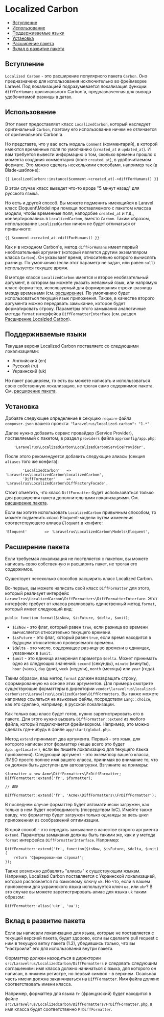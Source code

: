 # Localized Carbon

+ [Вступление](#intro)
+ [Использование](#usage)
+ [Поддерживаемые языки](#languages)
+ [Установка](#installation)
+ [Расширение пакета](#extending)
+ [Вклад в развитие пакета](#contributing)

<a name="intro"></a>
## Вступление

`Localized Carbon` - это расширение популярного пакета `Carbon`. Оно предназначено для использования исключительно во фреймворке Laravel. Под локализацией подразумевается локализация функции `diffForHumans` оригинального Carbon'а, предназначенная для вывода удобочитамой разницы в датах.

<a name="usage"></a>
## Использование

Этот пакет предоставляет класс `LocalizedCarbon`, который наследует оригинальный `Carbon`, поэтому его использование ничем не отличается от оригинального Carbon'а.

Но представте, что у вас есть модель `Comment` (комментарий), в которой имеются временные поля по умолчанию (`created_at` и `updated_at`). И вам требуется вывести информацию о том, сколько времени прошло с момента создания комментария (поле `created_at`), в удобочитаемом формате. Это можно сделать несколькими способами, например так (в Blade-шаблоне):

```
{{ LocalizedCarbon::instance($comment->created_at)->diffForHumans() }}
```

В этом случае класс выведет что-то вроде "5 минут назад" для русского языка.

Но есть и другой способ. Вы можете подменить имеющийся в Laravel класс Eloquent\Model при помощи поставляемого с пакетом классаа модели, чтобы временные поля, наподобие `created_at` и т.д., конвертировались в `LocalizedCarbon`, вместо `Carbon`. Таким образом, использование `LocalizedCarbon` ничем не будет отличаться от привычного:

```
{{ $comment->created_at->diffForHumans() }}
```

Как и в исходном Carbon'е, метод `diffForHumans` имеет первый необязательный аргумент (который является другим экземпляром класса `Carbon`). Он указывает время, относительно которого вычислять разницу. По умолчанию (если этот параметр не задан, или равен `null`) используется текущее время.

В методе классе `LocalizedCarbon` имеется и второе необязательный аргумент, в котором вы можете указать желаемый язык, или напрямую класс-форматтер, используемый для формирования строки-разницы между временами (см. [расширение](#extending)). По умолчанию будет использоваться текущий язык приложения. Также, в качестве второго аргумента можно передавать замыкание, которое будет форматировать строку. Параметры этого замыкания аналогичные метода `format` интерфейса `DiffFormatterInterface` (см. раздел [Расширение Localzied Carbon](#extending)).

<a name="languages"></a>
## Поддерживаемые языки

Текущая версия Localized Carbon поставляетс со следующими локализациями:

+ Английский (en)
+ Русский (ru)
+ Украинский (uk)

Но пакет расширяем, то есть вы можете написать и использоваться свою собственную локализацию, не трогая само содержимое пакета. См. [расширение пакета](#extending).

<a name="installation"><a/>
## Установка

Добавте следующее определение в секуцию `require` файла `composer.json` вашего проекта: `"laravelrus/localized-carbon": "1.*"`.

Далее нужно добавить сервис провайдер (Service Provider), поставляемый с пакетом, в раздел `providers` файла `app/config/app.php`:

```
    'Laravelrus\LocalizedCarbon\LocalizedCarbonServiceProvider',
```

После этого рекомендуется добавить следующие алиасы (секция `aliases` того же конфига):

```
        'LocalizedCarbon'   => 'Laravelrus\LocalizedCarbon\LocalizedCarbon',
        'DiffFormatter'     => 'Laravelrus\LocalizedCarbon\DiffFactoryFacade',
```

Стоит отметить, что класс `DiffFormatter` будет использоваться только для расширения пакета дополнительными локализациями. См. [расширение пакета](#extending).

Если вы хотите использовать `LocalizedCarbon` привычным способом, то можете подменить класс Eloquent-модели путем изменения соответствующего алиаса `Eloquent` в конфиге:

```
'Eloquent'        => 'Laravelrus\LocalizedCarbon\Models\Eloquent',
```

<a name="extending"></a>
## Расширение пакета

Если требуемая локализация не поствляется с пакетом, вы можете написать свою собственную и расширить пакет, не трогая его содержимое.

Существует несеколько способов расширить класс Localized Carbon.

Во-первых, вы можете написать свой класс `DiffFormatter` для этого, который реализует интерфейс `Laravelrus\LocalizedCarbon\DiffFormatters\DiffFormatterInterface`. Этот интерфейс требует от класса реализовать единственный метод `format`, который имеет следующий вид:

```
public function format($isNow, $isFuture, $delta, $unit);
```

+ `$isNow` - это флаг, который равен `true`, если разница во времени вычисляется относительно текущего времени.
+ `$isFuture` - это флаг, который равен `true`, если время находится в будущем относительно проверяемого времени.
+ `$delta` - это число, содержащее разницу во времени в единицах, указанных в `$unit`.
+ `$unit` - это единица измерения параметра `$delta`. Может принимать одно из следующих значений: `second` (секунды), `minute` (минуты), `hour` (часы), `day` (дни), `week` (недели), `month` (месяцы) или `year` (года).

Таким образом, ваш метод `format` должен возвращать строку, сформированную на основе этих аргументов. Для примера смотрите существующие форматтеры в директории `vendor\laravelrus\localized-carbon\src\Laravelrus\LocalizedCarbon\DiffFormatters`. Вы также можете например ссылаться на языковые файлы, посредством `Lang::choice`, как это сделано, например, в русской локализации.

Как только ваш класс будет готов, нужно зарегистрировать его в пакете. Для этого нужно вызвать `DiffFormatter::extend` из любого файла, который подключается фреймворком. Например, это можно сделать где-нибудь в файле `app/start/global.php`.

Метод `extend` принимает два аргумента. Первый - это язык, для которого написан этот форматтер (чаще всего это будет `App::getLocale()`, если вы пишете локализацию для текущего языка приложения). Следующий аргумент - это экземпляр вашего класса, ЛИБО просто полное имя вашего класса, принимая во внимание то, что он должен быть доступен для автозагрузки. Взгляните на примеры:

```
$formatter = new Acme\DiffFormatters\FrDiffFormatter;
DiffFormatter::extend('fr', $formatter);

// ИЛИ

DiffFormatter::extend('fr', 'Acme\\DiffFormatters\\FrDiffFormatter');
```

В последнем случае форматтер будет автоматически загружен, как только в нем будет необходимость (посредством IoC). Имейте также ввиду, что форматтер будет загружен только однажды за весь цикл приложениия из соображений оптимизации.

Второй способ - это передать замыкание в качестве второго аргумента `extend`. Параметры замыкания должны быть такими же, как и у метода `format` интерфейса `DiffFormatterInterface`. Например:

```
DiffFormatter::extend('fr', function($isNow, $isFuture, $delta, $unit) {
    return 'Сформированная строка!';
});
```

Также возможно добавлять "алиасы" к существующим языкам. Например, Localized Carbon поставляется с Украинской локализацией, которая распознается по языковому ключу `uk`. Но что, если в вашем приложении для украинского языка используется ключ `ua`, или `ukr`? В это случае вы можете зарегистрировать алиас для языка `uk` таким образом:

```
DiffFormatter::alias('ukr', 'ua');
```

<a name="contributing"></a>
## Вклад в развитие пакета

Если вы написали локализацию для языка, которые не поставляется с текущей версией пакета, будет здорово, если вы сделаете pull request с ним в текущую ветку пакета (1.2), убедившись только, что вы "настроили" его для использования внутри пакета.

Форматтер должен находиться в директории `src/Laravelrus/LocalizedCarbon/DiffFormatters` и следовать следующим соглашениям: имя класса должно начинаться с языка, для которого он написан, в нижнем регистре, но первый символ - в верхнем. Осальная часть имени должна заканчиваться на `DiffFormatter`. Имя файла должно соответствовать имени класса.

Например, форматтер для языка `fr` (французский) будет находится в файле `src/Laravelrus/LocalizedCarbon/DiffFormatters/FrDiffFormatter.php`, а имя класса будет соответственно `FrDiffFormatter`.